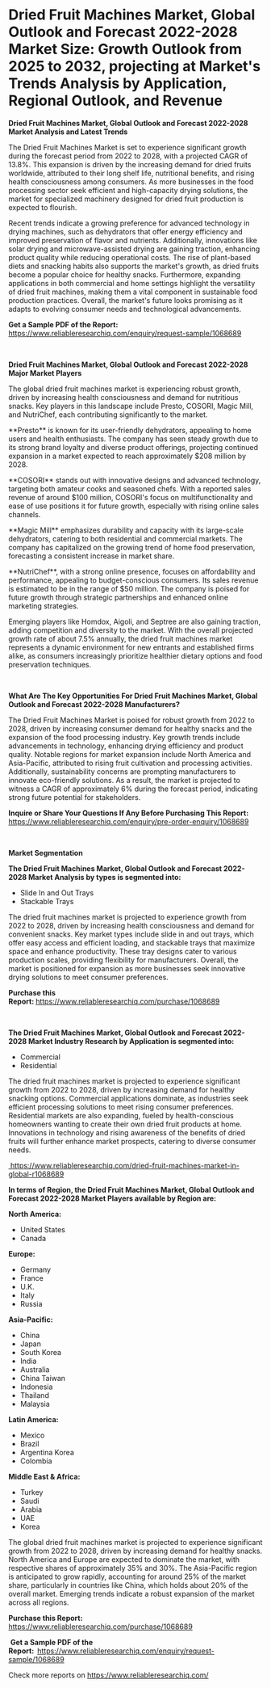 <p><h1>Dried Fruit Machines Market, Global Outlook and Forecast 2022-2028 Market Size: Growth Outlook from 2025 to 2032, projecting at Market's Trends Analysis by Application, Regional Outlook, and Revenue</h1></p><p><strong>Dried Fruit Machines Market, Global Outlook and Forecast 2022-2028 Market Analysis and Latest Trends</strong></p>
<p><p>The Dried Fruit Machines Market is set to experience significant growth during the forecast period from 2022 to 2028, with a projected CAGR of 13.8%. This expansion is driven by the increasing demand for dried fruits worldwide, attributed to their long shelf life, nutritional benefits, and rising health consciousness among consumers. As more businesses in the food processing sector seek efficient and high-capacity drying solutions, the market for specialized machinery designed for dried fruit production is expected to flourish.</p><p>Recent trends indicate a growing preference for advanced technology in drying machines, such as dehydrators that offer energy efficiency and improved preservation of flavor and nutrients. Additionally, innovations like solar drying and microwave-assisted drying are gaining traction, enhancing product quality while reducing operational costs. The rise of plant-based diets and snacking habits also supports the market's growth, as dried fruits become a popular choice for healthy snacks. Furthermore, expanding applications in both commercial and home settings highlight the versatility of dried fruit machines, making them a vital component in sustainable food production practices. Overall, the market's future looks promising as it adapts to evolving consumer needs and technological advancements.</p></p>
<p><strong>Get a Sample PDF of the Report:&nbsp;</strong> <a href="https://www.reliableresearchiq.com/enquiry/request-sample/1068689?utm_campaign=2310&utm_medium=2&utm_source=Github&utm_content=ia&utm_term=21032025&utm_id=dried-fruit-machines-market-global-outlook-and-forecast-2022-2028">https://www.reliableresearchiq.com/enquiry/request-sample/1068689</a></p>
<p>&nbsp;</p>
<p><strong>Dried Fruit Machines Market, Global Outlook and Forecast 2022-2028 Major Market Players</strong></p>
<p><p>The global dried fruit machines market is experiencing robust growth, driven by increasing health consciousness and demand for nutritious snacks. Key players in this landscape include Presto, COSORI, Magic Mill, and NutriChef, each contributing significantly to the market.</p><p>**Presto** is known for its user-friendly dehydrators, appealing to home users and health enthusiasts. The company has seen steady growth due to its strong brand loyalty and diverse product offerings, projecting continued expansion in a market expected to reach approximately $208 million by 2028.</p><p>**COSORI** stands out with innovative designs and advanced technology, targeting both amateur cooks and seasoned chefs. With a reported sales revenue of around $100 million, COSORI's focus on multifunctionality and ease of use positions it for future growth, especially with rising online sales channels.</p><p>**Magic Mill** emphasizes durability and capacity with its large-scale dehydrators, catering to both residential and commercial markets. The company has capitalized on the growing trend of home food preservation, forecasting a consistent increase in market share.</p><p>**NutriChef**, with a strong online presence, focuses on affordability and performance, appealing to budget-conscious consumers. Its sales revenue is estimated to be in the range of $50 million. The company is poised for future growth through strategic partnerships and enhanced online marketing strategies.</p><p>Emerging players like Homdox, Aigoli, and Septree are also gaining traction, adding competition and diversity to the market. With the overall projected growth rate of about 7.5% annually, the dried fruit machines market represents a dynamic environment for new entrants and established firms alike, as consumers increasingly prioritize healthier dietary options and food preservation techniques.</p></p>
<p>&nbsp;</p>
<p><strong>What Are The Key Opportunities For Dried Fruit Machines Market, Global Outlook and Forecast 2022-2028 Manufacturers?</strong></p>
<p><p>The Dried Fruit Machines Market is poised for robust growth from 2022 to 2028, driven by increasing consumer demand for healthy snacks and the expansion of the food processing industry. Key growth trends include advancements in technology, enhancing drying efficiency and product quality. Notable regions for market expansion include North America and Asia-Pacific, attributed to rising fruit cultivation and processing activities. Additionally, sustainability concerns are prompting manufacturers to innovate eco-friendly solutions. As a result, the market is projected to witness a CAGR of approximately 6% during the forecast period, indicating strong future potential for stakeholders.</p></p>
<p><strong>Inquire or Share Your Questions If Any Before Purchasing This Report:</strong> <a href="https://www.reliableresearchiq.com/enquiry/pre-order-enquiry/1068689?utm_campaign=2310&utm_medium=2&utm_source=Github&utm_content=ia&utm_term=21032025&utm_id=dried-fruit-machines-market-global-outlook-and-forecast-2022-2028">https://www.reliableresearchiq.com/enquiry/pre-order-enquiry/1068689</a></p>
<p>&nbsp;</p>
<p><strong>Market Segmentation</strong></p>
<p><strong>The Dried Fruit Machines Market, Global Outlook and Forecast 2022-2028 Market Analysis by types is segmented into:</strong></p>
<p><ul><li>Slide In and Out Trays</li><li>Stackable Trays</li></ul></p>
<p><p>The dried fruit machines market is projected to experience growth from 2022 to 2028, driven by increasing health consciousness and demand for convenient snacks. Key market types include slide in and out trays, which offer easy access and efficient loading, and stackable trays that maximize space and enhance productivity. These tray designs cater to various production scales, providing flexibility for manufacturers. Overall, the market is positioned for expansion as more businesses seek innovative drying solutions to meet consumer preferences.</p></p>
<p><strong>Purchase this Report:&nbsp;</strong><a href="https://www.reliableresearchiq.com/purchase/1068689?utm_campaign=2310&utm_medium=2&utm_source=Github&utm_content=ia&utm_term=21032025&utm_id=dried-fruit-machines-market-global-outlook-and-forecast-2022-2028">https://www.reliableresearchiq.com/purchase/1068689</a></p>
<p>&nbsp;</p>
<p><strong>The Dried Fruit Machines Market, Global Outlook and Forecast 2022-2028 Market Industry Research by Application is segmented into:</strong></p>
<p><ul><li>Commercial</li><li>Residential</li></ul></p>
<p><p>The dried fruit machines market is projected to experience significant growth from 2022 to 2028, driven by increasing demand for healthy snacking options. Commercial applications dominate, as industries seek efficient processing solutions to meet rising consumer preferences. Residential markets are also expanding, fueled by health-conscious homeowners wanting to create their own dried fruit products at home. Innovations in technology and rising awareness of the benefits of dried fruits will further enhance market prospects, catering to diverse consumer needs.</p></p>
<p><a href="https://www.reliableresearchiq.com/dried-fruit-machines-market-in-global-r1068689?utm_campaign=2310&utm_medium=2&utm_source=Github&utm_content=ia&utm_term=21032025&utm_id=dried-fruit-machines-market-global-outlook-and-forecast-2022-2028">&nbsp;https://www.reliableresearchiq.com/dried-fruit-machines-market-in-global-r1068689</a></p>
<p><strong>In terms of Region, the Dried Fruit Machines Market, Global Outlook and Forecast 2022-2028 Market Players available by Region are:</strong></p>
<p>
    <p> <strong> North America: </strong>
        <ul>
            <li>United States</li>
            <li>Canada</li>
        </ul>
        </p> 
    <p> <strong> Europe: </strong>
        <ul>
            <li>Germany</li>
            <li>France</li>
            <li>U.K.</li>
            <li>Italy</li>
            <li>Russia</li>
        </ul>
        </p> 
    <p> <strong> Asia-Pacific: </strong>
        <ul>
            <li>China</li>
            <li>Japan</li>
            <li>South Korea</li>
            <li>India</li>
            <li>Australia</li>
            <li>China Taiwan</li>
            <li>Indonesia</li>
            <li>Thailand</li>
            <li>Malaysia</li>
        </ul>
        </p> 
    <p> <strong> Latin America: </strong>
        <ul>
            <li>Mexico</li>
            <li>Brazil</li>
            <li>Argentina Korea</li>
            <li>Colombia</li>
        </ul>
        </p> 
    <p> <strong> Middle East & Africa: </strong>
        <ul>
            <li>Turkey</li>
            <li>Saudi</li>
            <li>Arabia</li>
            <li>UAE</li>
            <li>Korea</li>
        </ul>
    </p>
    </p>
<p><p>The global dried fruit machines market is projected to experience significant growth from 2022 to 2028, driven by increasing demand for healthy snacks. North America and Europe are expected to dominate the market, with respective shares of approximately 35% and 30%. The Asia-Pacific region is anticipated to grow rapidly, accounting for around 25% of the market share, particularly in countries like China, which holds about 20% of the overall market. Emerging trends indicate a robust expansion of the market across all regions.</p></p>
<p><strong>Purchase this Report: </strong><a href="https://www.reliableresearchiq.com/purchase/1068689?utm_campaign=2310&utm_medium=2&utm_source=Github&utm_content=ia&utm_term=21032025&utm_id=dried-fruit-machines-market-global-outlook-and-forecast-2022-2028">https://www.reliableresearchiq.com/purchase/1068689</a></p>
<p>&nbsp;<strong>Get a Sample PDF of the Report:&nbsp;&nbsp;</strong><a href="https://www.reliableresearchiq.com/enquiry/request-sample/1068689?utm_campaign=2310&utm_medium=2&utm_source=Github&utm_content=ia&utm_term=21032025&utm_id=dried-fruit-machines-market-global-outlook-and-forecast-2022-2028">https://www.reliableresearchiq.com/enquiry/request-sample/1068689</a></p>
<p><strong></strong></p>
<p>Check more reports on <a href="https://www.reliableresearchiq.com/?utm_campaign=2310&utm_medium=2&utm_source=Github&utm_content=ia&utm_term=21032025&utm_id=dried-fruit-machines-market-global-outlook-and-forecast-2022-2028">https://www.reliableresearchiq.com/</a></p>